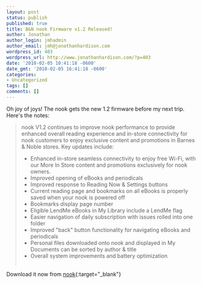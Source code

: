 ```yaml
---
layout: post
status: publish
published: true
title: B&N nook Firmware v1.2 Released!
author: Jonathan
author_login: jmhadmin
author_email: jmh@jonathanhardison.com
wordpress_id: 403
wordpress_url: http://www.jonathanhardison.com/?p=403
date: '2010-02-05 10:41:18 -0600'
date_gmt: '2010-02-05 16:41:18 -0600'
categories:
- Uncategorized
tags: []
comments: []
---
```

Oh joy of joys!
The nook gets the new 1.2 firmware before my next trip.
Here's the notes:

  > nook V1.2 continues to improve nook performance to provide enhanced overall reading experience and in-store connectivity for nook customers to enjoy exclusive content and promotions in Barnes & Noble stores. Key updates include:
  >
  >  * Enhanced in-store seamless connectivity to enjoy free Wi-Fi, with our More In Store content and promotions exclusively for nook owners.</li>
  >  * Improved opening of eBooks and periodicals</li>
  >  * Improved response to Reading Now & Settings buttons</li>
  >  * Current reading page and bookmarks on all eBooks is properly saved when your nook is powered off</li>
  >  * Bookmarks display page number</li>
  >  * Eligible LendMe eBooks in My Library include a LendMe flag</li>
  >  * Easier navigation of daily subscription with issues rolled into one folder</li>
  >  * Improved "back" button functionality for navigating eBooks and periodicals</li>
  >  * Personal files downloaded onto nook and displayed in My Documents can be sorted by author & title</li>
  >  * Overall system improvements and battery optimization</li><br />


Download it now from [nook](http://www.nook.com/support){:target="_blank"}
